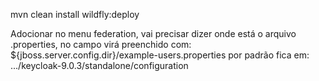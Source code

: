   mvn clean install wildfly:deploy
  
  Adocionar no menu federation, vai precisar dizer onde está o arquivo .properties, no campo virá preenchido com:
  ${jboss.server.config.dir}/example-users.properties
  por padrão fica em: .../keycloak-9.0.3/standalone/configuration
  
  